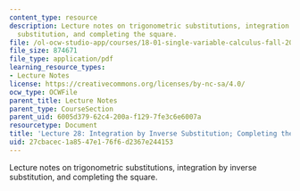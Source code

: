 ```yaml
---
content_type: resource
description: Lecture notes on trigonometric substitutions, integration by inverse
  substitution, and completing the square.
file: /ol-ocw-studio-app/courses/18-01-single-variable-calculus-fall-2006/27cbacec1a8547e176f6d2367e244153_lec28.pdf
file_size: 874671
file_type: application/pdf
learning_resource_types:
- Lecture Notes
license: https://creativecommons.org/licenses/by-nc-sa/4.0/
ocw_type: OCWFile
parent_title: Lecture Notes
parent_type: CourseSection
parent_uid: 6005d379-62c4-200a-f129-7fe3c6e6007a
resourcetype: Document
title: 'Lecture 28: Integration by Inverse Substitution; Completing the Square'
uid: 27cbacec-1a85-47e1-76f6-d2367e244153
---
```

Lecture notes on trigonometric substitutions, integration by inverse substitution, and completing the square.
